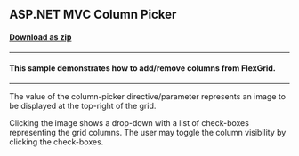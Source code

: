 ## ASP.NET MVC Column Picker
#### [Download as zip](https://downgit.github.io/#/home?url=https://github.com/GrapeCity/ComponentOne-ASPNET-MVC-Samples/tree/master/HowTo/FlexGrid/ColumnPicker)
____
#### This sample demonstrates how to add/remove columns from FlexGrid.
____
The value of the column-picker directive/parameter represents an
image to be displayed at the top-right of the grid.

Clicking the image shows a drop-down with a list of check-boxes 
representing the grid columns. The user may toggle the column
visibility by clicking the check-boxes.
